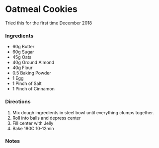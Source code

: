 # Oatmeal Cookies

Tried this for the first time December 2018

### Ingredients

- 60g Butter
- 60g Sugar
- 45g Oats
- 40g Ground Almond
- 40g Flour
- 0.5 Baking Powder
-   1 Egg
-   1 Pinch of Salt
-   1 Pinch of Cinnamon

### Directions

1. Mix dough ingredients in steel bowl until everything clumps together.
2. Roll into balls and depress center
3. Fill center with Jelly
4. Bake 180C 10-12min

### Notes
